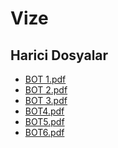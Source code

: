 # Vize


<!--HariciDosyalar-->

## Harici Dosyalar

- [BOT 1.pdf](./BOT%201.pdf)
- [BOT 2.pdf](./BOT%202.pdf)
- [BOT 3.pdf](./BOT%203.pdf)
- [BOT4.pdf](./BOT4.pdf)
- [BOT5.pdf](./BOT5.pdf)
- [BOT6.pdf](./BOT6.pdf)


<!--HariciDosyalar-->

